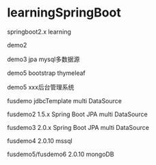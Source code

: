 # learningSpringBoot
springboot2.x learning

demo2 

demo3 jpa mysql多数据源

demo5 bootstrap thymeleaf

demo5 xxx后台管理系统

fusdemo jdbcTemplate multi DataSource

fusdemo2 1.5.x Spring Boot JPA multi DataSource

fusdemo3 2.0.x Spring Boot JPA multi DataSource

fusdemo4 2.0.10 mssql

fusdemo5/fusdemo6 2.0.10 mongoDB

